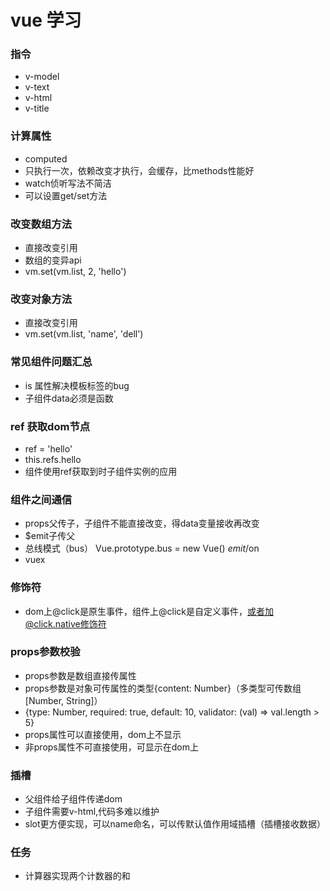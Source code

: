 # vue 学习

### 指令
* v-model
* v-text
* v-html
* v-title

### 计算属性 
* computed
* 只执行一次，依赖改变才执行，会缓存，比methods性能好
* watch侦听写法不简洁
* 可以设置get/set方法

### 改变数组方法
* 直接改变引用
* 数组的变异api
* vm.set(vm.list, 2, 'hello')

### 改变对象方法
* 直接改变引用
* vm.set(vm.list, 'name', 'dell')

### 常见组件问题汇总
* is 属性解决模板标签的bug
* 子组件data必须是函数

### ref 获取dom节点
* ref = 'hello'
* this.refs.hello
* 组件使用ref获取到时子组件实例的应用

### 组件之间通信
* props父传子，子组件不能直接改变，得data变量接收再改变
* $emit子传父
* 总线模式（bus） Vue.prototype.bus = new Vue()  $emit/$on
* vuex

### 修饰符
* dom上@click是原生事件，组件上@click是自定义事件，或者加@click.native修饰符

### props参数校验
* props参数是数组直接传属性 
* props参数是对象可传属性的类型{content: Number}（多类型可传数组[Number, String]）
* {type: Number, required: true, default: 10, validator: (val) => val.length > 5}
* props属性可以直接使用，dom上不显示
* 非props属性不可直接使用，可显示在dom上

### 插槽
* 父组件给子组件传递dom
* 子组件需要v-html,代码多难以维护
* slot更方便实现，可以name命名，可以传默认值作用域插槽（插槽接收数据）

### 任务
* 计算器实现两个计数器的和

